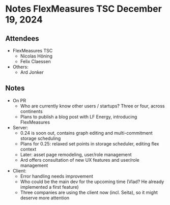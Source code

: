 # Notes FlexMeasures TSC December 19, 2024

## Attendees
- FlexMeasures TSC
  - Nicolas Höning
  - Felix Claessen
- Others: 
  - Ard Jonker
 
## Notes

- On PR
  - Who are currently know other users / startups? Three or four, across continents
  - Plans to publish a blog post with LF Energy, introducing FlexMeasures
- Server:
  - 0.24 is soon out, contains graph editing and multi-commitment storage scheduling
  - Plans for 0.25: relaxed set points in storage scheduler, editing flex context
  - Later: asset page remodeling, user/role management 
  - Ard offers consultation of new UX features and user/role management
- Client:
  - Error handling needs improvement
  - Who could be the main dev for the upcoming time (Vlad? He already implemented a first feature)
  - Three companies are using the client now (incl. Seita), so it might deserve more attention
